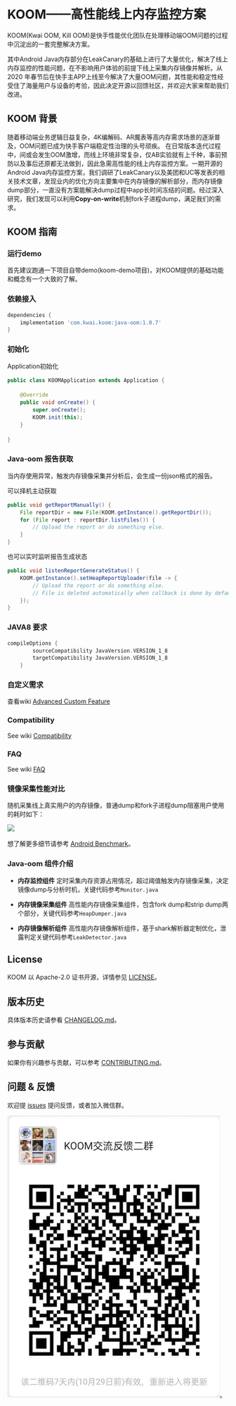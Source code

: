 # KOOM——高性能线上内存监控方案
KOOM(Kwai OOM, Kill OOM)是快手性能优化团队在处理移动端OOM问题的过程中沉淀出的一套完整解决方案。

其中Android Java内存部分在LeakCanary的基础上进行了大量优化，解决了线上内存监控的性能问题，在不影响用户体验的前提下线上采集内存镜像并解析。从 2020 年春节后在快手主APP上线至今解决了大量OOM问题，其性能和稳定性经受住了海量用户与设备的考验，因此决定开源以回馈社区，并欢迎大家来帮助我们改进。

## KOOM 背景
随着移动端业务逻辑日益复杂，4K编解码、AR魔表等高内存需求场景的逐渐普及，OOM问题已成为快手客户端稳定性治理的头号顽疾。  在日常版本迭代过程中，间或会发生OOM激增，而线上环境非常复杂，仅AB实验就有上千种，事前预防以及事后还原都无法做到，因此急需高性能的线上内存监控方案。一期开源的Android Java内存监控方案，我们调研了LeakCanary以及美团和UC等发表的相关技术文章，发现业内的优化方向主要集中在内存镜像的解析部分，而内存镜像dump部分，一直没有方案能解决dump过程中app长时间冻结的问题。经过深入研究，我们发现可以利用**Copy-on-write**机制fork子进程dump，满足我们的需求。


## KOOM 指南

### 运行demo

首先建议跑通一下项目自带demo(koom-demo项目)，对KOOM提供的基础功能和概念有一个大致的了解。

### 依赖接入

```gradle
dependencies {
    implementation 'com.kwai.koom:java-oom:1.0.7'
}
```

### 初始化
Application初始化

```Java
public class KOOMApplication extends Application {

    @Override
    public void onCreate() {
        super.onCreate();
        KOOM.init(this);
    }

}
```

### Java-oom 报告获取
当内存使用异常，触发内存镜像采集并分析后，会生成一份json格式的报告。

可以择机主动获取
```Java
public void getReportManually() {
    File reportDir = new File(KOOM.getInstance().getReportDir());
    for (File report : reportDir.listFiles()) {
        // Upload the report or do something else.
    }
}
```

也可以实时监听报告生成状态
```Java
public void listenReportGenerateStatus() {
    KOOM.getInstance().setHeapReportUploader(file -> {
        // Upload the report or do something else.
        // File is deleted automatically when callback is done by default.
    });
}
```

### JAVA8 要求
```gradle
compileOptions {
        sourceCompatibility JavaVersion.VERSION_1_8
        targetCompatibility JavaVersion.VERSION_1_8
    }
```

### 自定义需求

查看wiki [Advanced Custom Feature](https://github.com/KwaiAppTeam/KOOM/wiki/Advanced-Custom-Feature)

### Compatibility

See wiki [Compatibility](https://github.com/KwaiAppTeam/KOOM/wiki/Compatibility)

### FAQ

See wiki [FAQ](https://github.com/KwaiAppTeam/KOOM/wiki/FAQ)

### 镜像采集性能对比
随机采集线上真实用户的内存镜像，普通dump和fork子进程dump阻塞用户使用的耗时如下：

<img src="https://github.com/KwaiAppTeam/KOOM/wiki/images/android_benchmark_cn.png" width="500">

想了解更多细节请参考 [Android Benchmark](https://github.com/KwaiAppTeam/KOOM/wiki/android_benchmark_cn)。

### Java-oom 组件介绍
* **内存监控组件**
定时采集内存资源占用情况，超过阈值触发内存镜像采集，决定镜像dump与分析时机，关键代码参考`Monitor.java`

* **内存镜像采集组件**
高性能内存镜像采集组件，包含fork dump和strip dump两个部分，关键代码参考`HeapDumper.java`

* **内存镜像解析组件**
高性能内存镜像解析组件，基于shark解析器定制优化，泄露判定关键代码参考`LeakDetector.java`

## License
KOOM 以 Apache-2.0 证书开源，详情参见 [LICENSE](./LICENSE)。

## 版本历史
具体版本历史请参看 [CHANGELOG.md](./CHANGELOG.md)。

## 参与贡献
如果你有兴趣参与贡献，可以参考 [CONTRIBUTING.md](./CONTRIBUTING.md)。


## 问题 & 反馈
欢迎提 [issues](https://github.com/KwaiAppTeam/KOOM/issues) 提问反馈，或者加入微信群。

<img src=./doc/images/wechat5.jpg/>。